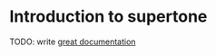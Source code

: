 # Introduction to supertone

TODO: write [great documentation](http://jacobian.org/writing/what-to-write/)
